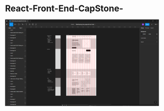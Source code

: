 # React-Front-End-CapStone-
<img src="https://github.com/JonathanSum/React-Front-End-CapStone-/blob/main/Wireframing%20the%20project(Front%20End).png?raw=true" width="800px"/>
